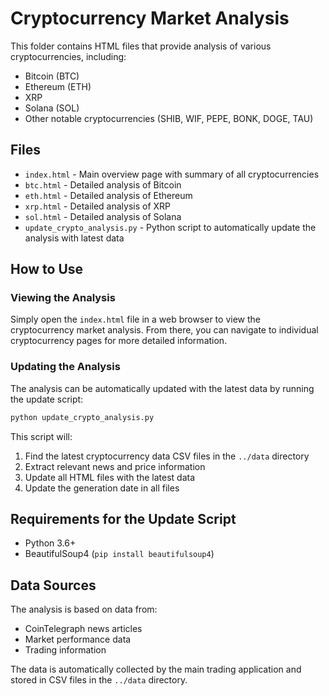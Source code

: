 # Cryptocurrency Market Analysis

This folder contains HTML files that provide analysis of various cryptocurrencies, including:

- Bitcoin (BTC)
- Ethereum (ETH)
- XRP
- Solana (SOL)
- Other notable cryptocurrencies (SHIB, WIF, PEPE, BONK, DOGE, TAU)

## Files

- `index.html` - Main overview page with summary of all cryptocurrencies
- `btc.html` - Detailed analysis of Bitcoin
- `eth.html` - Detailed analysis of Ethereum
- `xrp.html` - Detailed analysis of XRP
- `sol.html` - Detailed analysis of Solana
- `update_crypto_analysis.py` - Python script to automatically update the analysis with latest data

## How to Use

### Viewing the Analysis

Simply open the `index.html` file in a web browser to view the cryptocurrency market analysis. From there, you can navigate to individual cryptocurrency pages for more detailed information.

### Updating the Analysis

The analysis can be automatically updated with the latest data by running the update script:

```bash
python update_crypto_analysis.py
```

This script will:
1. Find the latest cryptocurrency data CSV files in the `../data` directory
2. Extract relevant news and price information
3. Update all HTML files with the latest data
4. Update the generation date in all files

## Requirements for the Update Script

- Python 3.6+
- BeautifulSoup4 (`pip install beautifulsoup4`)

## Data Sources

The analysis is based on data from:
- CoinTelegraph news articles
- Market performance data
- Trading information

The data is automatically collected by the main trading application and stored in CSV files in the `../data` directory.